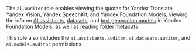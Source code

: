The `ai.auditor` role enables viewing the quotas for Yandex Translate, Yandex Vision, Yandex SpeechKit, and Yandex Foundation Models, viewing the info on [AI assistants](../../foundation-models/concepts/assistant/index.md), [datasets](../../foundation-models/dataset/api-ref/grpc/index.md), and [text generation models](../../foundation-models/concepts/yandexgpt/models.md) in Yandex Foundation Models, as well as reading [folder](../../resource-manager/concepts/resources-hierarchy.md#folder) metadata.

This role also includes the `ai.assistants.auditor`, `ai.datasets.auditor`, and `ai.models.auditor` permissions.
